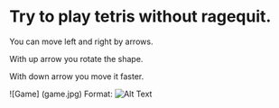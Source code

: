 # Try to play tetris without ragequit.

You can move left and right by arrows.

With up arrow you rotate the shape.

With down arrow you move it faster.

![Game] (game.jpg)
Format: ![Alt Text](url)
